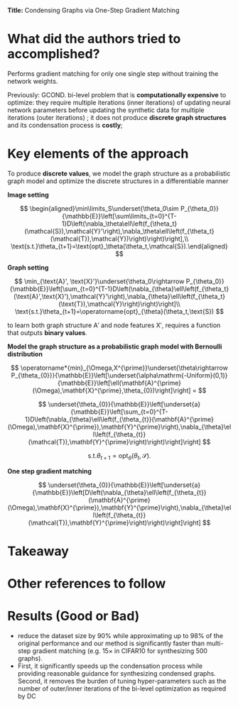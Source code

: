 **Title:** Condensing Graphs via One-Step Gradient Matching

# What did the authors tried to accomplished?

Performs gradient matching for only one single step without training the network weights.  

Previously: GCOND. bi-level problem that is **computationally expensive** to optimize: they require multiple iterations (inner iterations) of updating neural network parameters before updating the synthetic data for multiple iterations (outer iterations) ; it does not produce **discrete graph structures** and its condensation process is **costly**;

# Key elements of the approach

To produce **discrete values**, we model the graph structure as a probabilistic graph model and optimize the discrete structures in a differentiable manner

**Image setting**

$$
\begin{aligned}\min\limits_S\underset{\theta_0\sim P_{\theta_0}}{\mathbb{E}}\left[\sum\limits_{t=0}^{T-1}D\left(\nabla_\theta\ell\left(f_{\theta_t}(\mathcal{S}),\mathcal{Y}'\right),\nabla_\theta\ell\left(f_{\theta_t}(\mathcal{T}),\mathcal{Y})\right)\right)\right],\\ \text{s.t.}\theta_{t+1}=\text{opt}_\theta(\theta_t,\mathcal{S}).\end{aligned}
$$

**Graph setting**  


$$
\min_{\text{A}', \text{X}'}\underset{\theta_0\rightarrow P_{\theta_0}}{\mathbb{E}}\left[\sum_{t=0}^{T-1}D\left(\nabla_{\theta}\ell\left(f_{\theta_t}(\text{A}',\text{X}'),\mathcal{Y}'\right),\nabla_{\theta}\ell\left(f_{\theta_t}(\text{T}),\mathcal{Y}\right)\right)\right]\\ \text{s.t.}\theta_{t+1}=\operatorname{opt}_{\theta}(\theta_t,\text{S})
$$

to learn both graph structure A′ and node features X′, requires a function that outputs **binary values**.

**Model the graph structure as a probabilistic graph model with Bernoulli distribution**

$$
\operatorname*{min}_{\Omega,X^{\prime}}\underset{\theta\rightarrow P_{\theta_{0}}}{\mathbb{E}}\left[\underset{\alpha\mathrm{-Uniform}(0,1)}{\mathbb{E}}\left[\ell(\mathbf{A}^{\prime}(\Omega),\mathbf{X}^{\prime},\theta_{0})\right]\right] = 
$$

$$
\underset{\theta_{0}}{\mathbb{E}}\left[\underset{a}{\mathbb{E}}\left[\sum_{t=0}^{T-1}D\left(\nabla_{\theta}\ell\left(f_{\theta_{t}}(\mathbf{A}^{\prime}(\Omega),\mathbf{X}^{\prime}),\mathbf{Y}^{\prime}\right),\nabla_{\theta}\ell\left(f_{\theta_{t}}(\mathcal{T}),\mathbf{Y}^{\prime}\right)\right)\right]\right]
$$

$$
\text{s.t.}\theta_{t+1}=\text{opt}_{\theta}(\theta_t,\mathcal S).
$$

**One step gradient matching**

$$
\underset{\theta_{0}}{\mathbb{E}}\left[\underset{a}{\mathbb{E}}\left[D\left(\nabla_{\theta}\ell\left(f_{\theta_{t}}(\mathbf{A}^{\prime}(\Omega),\mathbf{X}^{\prime}),\mathbf{Y}^{\prime}\right),\nabla_{\theta}\ell\left(f_{\theta_{t}}(\mathcal{T}),\mathbf{Y}^{\prime}\right)\right)\right]\right]
$$

# Takeaway



# Other references to follow

# Results (Good or Bad)

- reduce the dataset size by 90% while approximating up to 98% of the original performance and our method is significantly faster than multi-step gradient matching (e.g. 15× in CIFAR10 for synthesizing 500 graphs).
- First, it significantly speeds up the condensation process while providing reasonable guidance for synthesizing condensed graphs. Second, it removes the burden of tuning hyper-parameters such as the number of outer/inner iterations of the bi-level optimization as required by DC